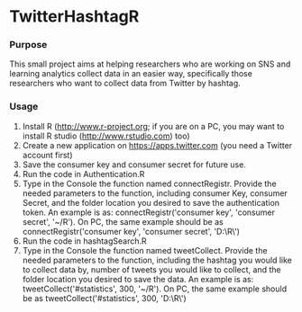 TwitterHashtagR
===============

<h3>Purpose</h3>

This small project aims at helping researchers who are working on SNS and learning analytics collect data in an easier way, specifically those researchers who want to collect data from Twitter by hashtag.

<h3>Usage</h3>

1. Install R (http://www.r-project.org; if you are on a PC, you may want to install R studio (http://www.rstudio.com) too)
2. Create a new application on https://apps.twitter.com (you need a Twitter account first)
2. Save the consumer key and consumer secret for future use.
3. Run the code in Authentication.R
4. Type in the Console the function named connectRegistr. Provide the needed parameters to the function, including consumer Key, consumer Secret, and the folder location you desired to save the authentication token. An example is as: connectRegistr('consumer key', 'consumer secret', '~/R'). On PC, the same example should be as connectRegistr('consumer key', 'consumer secret', 'D:\\R\\')
5. Run the code in hashtagSearch.R
6. Type in the Console the function named tweetCollect. Provide the needed parameters to the function, including the hashtag you would like to collect data by, number of tweets you would like to collect, and the folder location you desired to save the data. An example is as: tweetCollect('#statistics', 300, '~/R'). On PC, the same example should be as tweetCollect('#statistics', 300,  'D:\\R\\')
